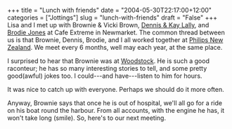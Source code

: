 +++
title = "Lunch with friends"
date = "2004-05-30T22:17:00+12:00"
categories = ["Jottings"]
slug = "lunch-with-friends"
draft = "False"
+++
Lisa and I met up with Brownie & Vicki Brown,
[Dennis & Kay Lally](http://www.akc.quik.co.nz/dennisl/), and [Brodie
Jones](http://www.oldfriends.co.nz/oldfriends/member_profile.asp?oldfriends_member_id=3765)
at Cafe Extreme in Newmarket. The common thread between us is that
Brownie, Dennis, Brodie, and I all worked together at [Philips New
Zealand](http://www.philips.co.nz/). We meet every 6 months, well may
each year, at the same place.

I surprised to hear that Brownie was at
[Woodstock](http://encyclopedia.thefreedictionary.com/Woodstock%20festival).
He is such a good raconteur; he has so many interesting stories to tell, and
some pretty good(awful) jokes too. I could---and have---listen to him for
hours.

It was nice to catch up with everyone. Perhaps we should do it more
often.

Anyway, Brownie says that once he is out of hospital, we'll all go
for a ride on his boat round the harbour. From all accounts, with the
engine he has, it won't take long (smile).
So, here's to our next meeting.

